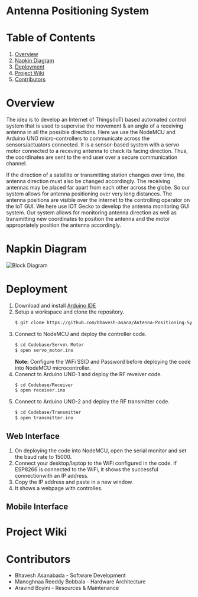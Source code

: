 # Antenna Positioning System

# Table of Contents
1. [Overview](#abstract)
2. [Napkin Diagram](#block_diagram)
3. [Deployment](#deployment)
4. [Project Wiki](#wiki)
5. [Contributors](#contribution)

# Overview <a name="abstract"></a>
The idea is to develop an Internet of Things(IoT) based automated control system that is used to supervise the movement & an angle of a receiving antenna in all the possible directions. Here we use the NodeMCU and Arduino UNO micro-controllers to communicate across the sensors/actuators connected. It is a sensor-based system with a servo motor connected to a receving antenna to check its facing direction. Thus, the coordinates are sent to the end user over a secure communication channel.


 If the direction of a satellite or transmitting station changes over time, the antenna direction must also be changed accordingly. The receiving antennas may be placed far apart from each other across the globe. So our system allows for antenna positioning over very long distances. The antenna positions are visible over the internet to the controlling operator on the IoT GUI. We here use IOT Gecko to develop the antenna monitoring GUI system. Our system allows for monitoring antenna direction as well as transmitting new coordinates to position the antenna and the motor appropriately position the antenna accordingly.


# Napkin Diagram <a name="block_diagram"></a>
![Block Diagram](https://user-images.githubusercontent.com/62237873/172036256-357c8623-6599-4c1d-be56-0c23972c625e.png)


# Deployment <a name="deployment"></a>
1. Download and install <a href="https://www.arduino.cc/en/software">Arduino IDE</a>
2. Setup a workspace and clone the repository.
    ```bash
    $ git clone https://github.com/bhavesh-asana/Antenna-Positioning-System.git
    ```
3. Connect to NodeMCU and deploy the controller code.
    ```bash
    $ cd Codebase/Servo\ Motor
    $ open servo_motor.ino
    ```
    **Note:** Configure the WiFi SSID and Password before deploying the code into NodeMCU microcontroller.
4. Conenct to Arduino UNO-1 and deploy the RF reveiver code.
    ```bash
    $ cd Codebase/Receiver
    $ open receiver.ino
    ```
5. Connect to Arduino UNO-2 and deploy the RF transmitter code.
    ```bash
    $ cd Codebase/Transmitter
    $ open transmitter.ino
    ```
## Web Interface
1. On deploying the code into NodeMCU, open the serial monitor and set the baud rate to 15000.
2. Connect your desktop/laptop to the WiFi configured in the code. If ESP8266 is connected to the WiFi, it shows the successful connectionwith an IP address.
3. Copy the IP address and paste in a new window.
4. It shows a webpage with controlles.
## Mobile Interface

# Project Wiki <a name="wiki"></a>

# Contributors <a name="contribution"></a>
* Bhavesh Asanabada - Software Development
* Manoghnaa Reeddy Bobbala - Hardware Architecture
* Aravind Boyini - Resources & Maintenance

